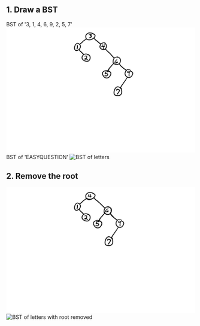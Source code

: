 ## 1. Draw a BST
BST of '3, 1, 4, 6, 9, 2, 5, 7'
![BST of numbers](/images/BST-numbers.png?raw=true "BST-numbers")
BST of 'EASYQUESTION'
![BST of letters](/images/BST-letters2.png?raw=true "BST-letters")
## 2. Remove the root
![BST of numbers with root removed](/images/BST-numbers-removed-root.png?raw=true "BST-numbers-removed-root")
![BST of letters with root removed](/images/BST-letters-removed-root2.png?raw=true "BST-letters-removed-root")